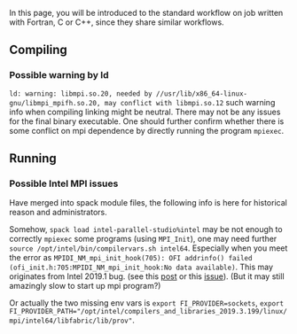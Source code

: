 In this page, you will be introduced to the standard workflow on job written with Fortran, C or C++, since they share similar workflows.

## Compiling

### Possible warning by ld

`ld: warning: libmpi.so.20, needed by //usr/lib/x86_64-linux-gnu/libmpi_mpifh.so.20, may conflict with libmpi.so.12` such warning info when compiling linking might be neutral. There may not be any issues for the final binary executable. One should further confirm whether there is some conflict on mpi dependence by directly running the program `mpiexec`.

## Running

### Possible Intel MPI issues

Have merged into spack module files, the following info is here for historical reason and administrators.

Somehow, `spack load intel-parallel-studio%intel` may be not enough to correctly `mpiexec` some programs (using `MPI_Init`), one may need further `source /opt/intel/bin/compilervars.sh intel64`. Especially when you meet the error as `MPIDI_NM_mpi_init_hook(705): OFI addrinfo() failed (ofi_init.h:705:MPIDI_NM_mpi_init_hook:No data available)`. This may originates from Intel 2019.1 bug. (see this [post](https://software.intel.com/en-us/forums/intel-clusters-and-hpc-technology/topic/799716) or this [issue](https://github.com/QMCPACK/qmcpack/issues/1158)). (But it may still amazingly slow to start up mpi program?)

Or actually the two missing env vars is `export FI_PROVIDER=sockets`, `export FI_PROVIDER_PATH="/opt/intel/compilers_and_libraries_2019.3.199/linux/mpi/intel64/libfabric/lib/prov"`.